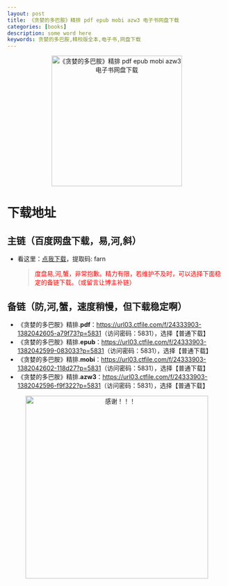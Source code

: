 ```yaml
---
layout: post
title: 《贪婪的多巴胺》精排 pdf epub mobi azw3 电子书网盘下载
categories: [books]
description: some word here
keywords: 贪婪的多巴胺,精校版全本,电子书,网盘下载
---
```


<div align="center"><img src="https://qweree.cn/wp-content/uploads/2024/10/tan-lan-de-duo-ba-an-tuya.jpg" alt="《贪婪的多巴胺》精排 pdf epub mobi azw3 电子书网盘下载" width="300px" height="auto"></div>

# 下载地址

## 主链（百度网盘下载，易,河,斜）

- 看这里：[点我下载](https://pan.baidu.com/s/1iMXUbSbtZQZjDcqDmnWUyw?pwd=farn)，提取码: farn

  > <p style="color:red" >度盘易,河,蟹，非常抱歉。精力有限，若维护不及时，可以选择下面稳定的备链下载。（或留言让博主补链）</p>

## 备链（防,河,蟹，速度稍慢，但下载稳定啊）

- 《贪婪的多巴胺》精排.**pdf**：<https://url03.ctfile.com/f/24333903-1382042605-a79f73?p=5831>（访问密码：5831），选择【普通下载】
- 《贪婪的多巴胺》精排.**epub**：<https://url03.ctfile.com/f/24333903-1382042599-083033?p=5831>（访问密码：5831），选择【普通下载】
- 《贪婪的多巴胺》精排.**mobi**：<https://url03.ctfile.com/f/24333903-1382042602-118d27?p=5831>（访问密码：5831），选择【普通下载】
- 《贪婪的多巴胺》精排.**azw3**：<https://url03.ctfile.com/f/24333903-1382042596-f9f322?p=5831>（访问密码：5831），选择【普通下载】

<div align="center"><img src="https://pic.imgdb.cn/item/661246bf68eb935713c7f81c.gif" alt="感谢！！！" width="420px" height="auto"/></div>
